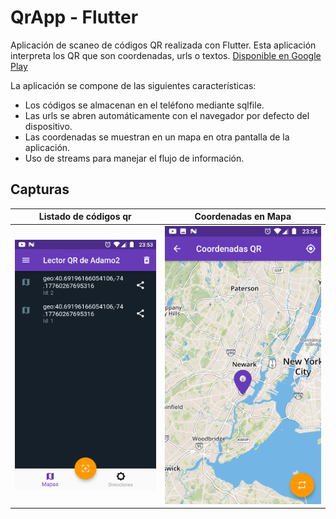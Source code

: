 # QrApp - Flutter

Aplicación de scaneo de códigos QR realizada con Flutter. Esta aplicación interpreta los QR que son coordenadas, urls o textos. [Disponible en Google Play](https://play.google.com/store/apps/details?id=com.alexiscabreracantero.flutterqrapp)

La aplicación se compone de las siguientes características:

- Los códigos se almacenan en el teléfono mediante sqlfile.
- Las urls se abren automáticamente con el navegador por defecto del dispositivo.
- Las coordenadas se muestran en un mapa en otra pantalla de la aplicación.
- Uso de streams para manejar el flujo de información.

## Capturas
Listado de códigos qr             |  Coordenadas en Mapa
:-------------------------:|:-------------------------:
![](https://github.com/Nemut/QrApp/blob/master/capturas/captura01-latlong.png)  |  ![](https://github.com/Nemut/QrApp/blob/master/capturas/captura03-map.png)
